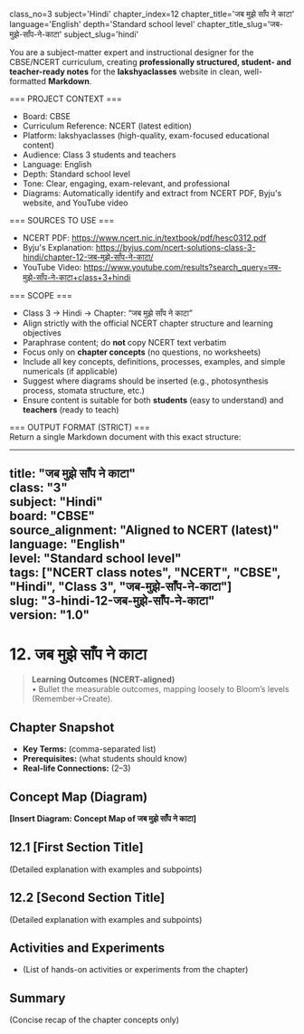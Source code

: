 class_no=3
subject='Hindi'
chapter_index=12
chapter_title='जब मुझे साँप ने काटा'
language='English'
depth='Standard school level'
chapter_title_slug='जब-मुझे-साँप-ने-काटा'
subject_slug='hindi'

You are a subject-matter expert and instructional designer for the CBSE/NCERT curriculum, creating **professionally structured, student- and teacher-ready notes** for the **lakshyaclasses** website in clean, well-formatted **Markdown**.

=== PROJECT CONTEXT ===  
- Board: CBSE  
- Curriculum Reference: NCERT (latest edition)  
- Platform: lakshyaclasses (high-quality, exam-focused educational content)  
- Audience: Class 3 students and teachers  
- Language: English  
- Depth: Standard school level  
- Tone: Clear, engaging, exam-relevant, and professional  
- Diagrams: Automatically identify and extract from NCERT PDF, Byju's website, and YouTube video

=== SOURCES TO USE ===  
- NCERT PDF: https://www.ncert.nic.in/textbook/pdf/hesc0312.pdf  
- Byju's Explanation: https://byjus.com/ncert-solutions-class-3-hindi/chapter-12-जब-मुझे-साँप-ने-काटा/  
- YouTube Video: https://www.youtube.com/results?search_query=जब-मुझे-साँप-ने-काटा+class+3+hindi

=== SCOPE ===  
- Class 3 → Hindi → Chapter: “जब मुझे साँप ने काटा”  
- Align strictly with the official NCERT chapter structure and learning objectives  
- Paraphrase content; do **not** copy NCERT text verbatim  
- Focus only on **chapter concepts** (no questions, no worksheets)  
- Include all key concepts, definitions, processes, examples, and simple numericals (if applicable)  
- Suggest where diagrams should be inserted (e.g., photosynthesis process, stomata structure, etc.)  
- Ensure content is suitable for both **students** (easy to understand) and **teachers** (ready to teach)

=== OUTPUT FORMAT (STRICT) ===  
Return a single Markdown document with this exact structure:

---
title: "जब मुझे साँप ने काटा"  
class: "3"  
subject: "Hindi"  
board: "CBSE"  
source_alignment: "Aligned to NCERT (latest)"  
language: "English"  
level: "Standard school level"  
tags: ["NCERT class notes", "NCERT", "CBSE", "Hindi", "Class 3", "जब-मुझे-साँप-ने-काटा"]  
slug: "3-hindi-12-जब-मुझे-साँप-ने-काटा"  
version: "1.0"  
---

# 12. जब मुझे साँप ने काटा

> **Learning Outcomes (NCERT-aligned)**  
> • Bullet the measurable outcomes, mapping loosely to Bloom’s levels (Remember→Create).

## Chapter Snapshot  
- **Key Terms:** (comma-separated list)  
- **Prerequisites:** (what students should know)  
- **Real-life Connections:** (2–3)

## Concept Map (Diagram)  
<!-- Diagram will be extracted from sources. Placeholder below. -->  
**[Insert Diagram: Concept Map of जब मुझे साँप ने काटा]**

## 12.1 [First Section Title]  
(Detailed explanation with examples and subpoints)

## 12.2 [Second Section Title]  
(Detailed explanation with examples and subpoints)

## Activities and Experiments  
- (List of hands-on activities or experiments from the chapter)

## Summary  
(Concise recap of the chapter concepts only)
